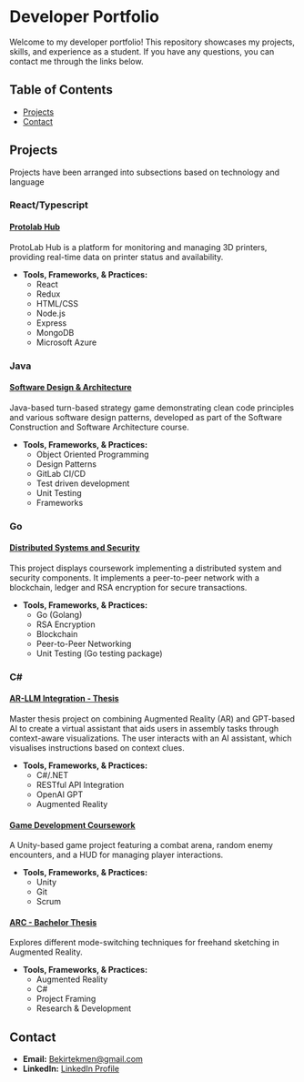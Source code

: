 # Developer Portfolio

Welcome to my developer portfolio! This repository showcases my projects, skills, and experience as a student. If you have any questions, you can contact me through the links below.

## Table of Contents
- [Projects](#projects)
- [Contact](#contact)

## Projects
Projects have been arranged into subsections based on technology and language

### 

### React/Typescript

#### [Protolab Hub](https://github.com/Bakesu/Protolab-Hub)
ProtoLab Hub is a platform for monitoring and managing 3D printers, providing real-time data on printer status and availability.
- **Tools, Frameworks, & Practices:**
  - React
  - Redux
  - HTML/CSS
  - Node.js
  - Express
  - MongoDB
  - Microsoft Azure
### Java

#### [Software Design & Architecture](https://github.com/Bakesu/software-design-architecture)
  Java-based turn-based strategy game demonstrating clean code principles and various
  software design patterns, developed as part of the Software Construction and Software Architecture course.
- **Tools, Frameworks, & Practices:**
  - Object Oriented Programming
  - Design Patterns
  - GitLab CI/CD
  - Test driven development
  - Unit Testing
  - Frameworks

### Go

#### [Distributed Systems and Security](https://github.com/Bakesu/Distributed-Systems-Coursework)
This project displays coursework implementing a distributed system and security components. It implements a peer-to-peer network with a blockchain, ledger and RSA encryption for secure transactions.
- **Tools, Frameworks, & Practices:**
  - Go (Golang)
  - RSA Encryption
  - Blockchain
  - Peer-to-Peer Networking
  - Unit Testing (Go testing package)

### C#

#### [AR-LLM Integration - Thesis](https://github.com/Bakesu/AR-LLM-Integration)
  Master thesis project on combining Augmented Reality (AR) and GPT-based AI to create a 
  virtual assistant that aids users in assembly tasks through context-aware visualizations. The user interacts with an AI assistant, which visualises instructions based on context clues.
- **Tools, Frameworks, & Practices:**
  - C#/.NET
  - RESTful API Integration
  - OpenAI GPT
  - Augmented Reality

#### [Game Development Coursework](https://github.com/Bakesu/games-project-uni)
A Unity-based game project featuring a combat arena, random enemy encounters, and a HUD for managing player interactions. 
- **Tools, Frameworks, & Practices:**
  - Unity
  - Git
  - Scrum

#### [ARC - Bachelor Thesis](https://github.com/Bakesu/ARC-Bachelor-Project)
Explores different mode-switching techniques for freehand sketching in Augmented Reality. 
- **Tools, Frameworks, & Practices:**
  - Augmented Reality
  - C#
  - Project Framing
  - Research & Development

## Contact

- **Email:** Bekirtekmen@gmail.com
- **LinkedIn:** [LinkedIn Profile](https://www.linkedin.com/in/bekir-tekmen-ab0629212/)
